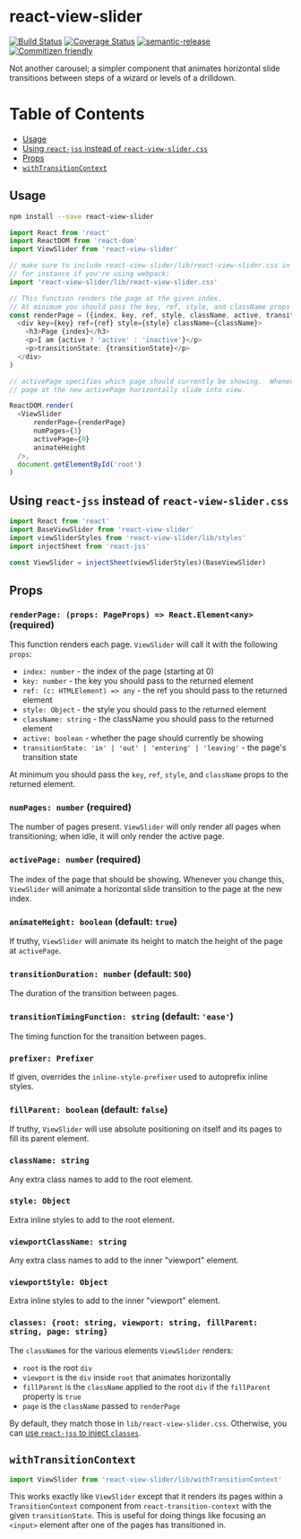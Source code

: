 # react-view-slider

[![Build Status](https://travis-ci.org/jcoreio/react-view-slider.svg?branch=master)](https://travis-ci.org/jcoreio/react-view-slider)
[![Coverage Status](https://coveralls.io/repos/github/jcoreio/react-view-slider/badge.svg?branch=master)](https://coveralls.io/github/jcoreio/react-view-slider?branch=master)
[![semantic-release](https://img.shields.io/badge/%20%20%F0%9F%93%A6%F0%9F%9A%80-semantic--release-e10079.svg)](https://github.com/semantic-release/semantic-release)
[![Commitizen friendly](https://img.shields.io/badge/commitizen-friendly-brightgreen.svg)](http://commitizen.github.io/cz-cli/)

Not another carousel; a simpler component that animates horizontal slide transitions between steps of a wizard or levels
of a drilldown.

# Table of Contents

- [Usage](#usage)
- [Using `react-jss` instead of `react-view-slider.css`](#using-react-jss-instead-of-react-view-slidercss)
- [Props](#props)
- [`withTransitionContext`](#withtransitioncontext)

## Usage

```sh
npm install --save react-view-slider
```

```js
import React from 'react'
import ReactDOM from 'react-dom'
import ViewSlider from 'react-view-slider'

// make sure to include react-view-slider/lib/react-view-slider.css in the page.
// for instance if you're using webpack:
import 'react-view-slider/lib/react-view-slider.css'

// This function renders the page at the given index.
// At minimum you should pass the key, ref, style, and className props to the returned element.
const renderPage = ({index, key, ref, style, className, active, transitionState}) => (
  <div key={key} ref={ref} style={style} className={className}>
    <h3>Page {index}</h3>
    <p>I am {active ? 'active' : 'inactive'}</p>
    <p>transitionState: {transitionState}</p>
  </div>
)

// activePage specifies which page should currently be showing.  Whenever you change it, ViewSlider will make the
// page at the new activePage horizontally slide into view.

ReactDOM.render(
  <ViewSlider
      renderPage={renderPage}
      numPages={3}
      activePage={0}
      animateHeight
  />,
  document.getElementById('root')
)
```

## Using `react-jss` instead of `react-view-slider.css`

```js
import React from 'react'
import BaseViewSlider from 'react-view-slider'
import viewSliderStyles from 'react-view-slider/lib/styles'
import injectSheet from 'react-jss'

const ViewSlider = injectSheet(viewSliderStyles)(BaseViewSlider)
```

## Props

### `renderPage: (props: PageProps) => React.Element<any>` **(required)**

This function renders each page.  `ViewSlider` will call it with the following `props`:
* `index: number` - the index of the page (starting at 0)
* `key: number` - the key you should pass to the returned element
* `ref: (c: HTMLElement) => any` - the ref you should pass to the returned element
* `style: Object` - the style you should pass to the returned element
* `className: string` - the className you should pass to the returned element
* `active: boolean` - whether the page should currently be showing
* `transitionState: 'in' | 'out' | 'entering' | 'leaving'` - the page's transition state

At minimum you should pass the `key`, `ref`, `style`, and `className` props to the returned element.

### `numPages: number` **(required)**

The number of pages present.  `ViewSlider` will only render all pages when transitioning; when idle, it will
only render the active page.

### `activePage: number` **(required)**

The index of the page that should be showing.  Whenever you change this, `ViewSlider` will animate a horizontal slide
transition to the page at the new index.

### `animateHeight: boolean` (default: `true`)

If truthy, `ViewSlider` will animate its height to match the height of the page at `activePage`.

### `transitionDuration: number` (default: `500`)

The duration of the transition between pages.

### `transitionTimingFunction: string` (default: `'ease'`)

The timing function for the transition between pages.

### `prefixer: Prefixer`

If given, overrides the `inline-style-prefixer` used to autoprefix inline styles.

### `fillParent: boolean` (default: `false`)

If truthy, `ViewSlider` will use absolute positioning on itself and its pages to fill its parent element.

### `className: string`

Any extra class names to add to the root element.

### `style: Object`

Extra inline styles to add to the root element.

### `viewportClassName: string`

Any extra class names to add to the inner "viewport" element.

### `viewportStyle: Object`

Extra inline styles to add to the inner "viewport" element.

### `classes: {root: string, viewport: string, fillParent: string, page: string}`

The `className`s for the various elements `ViewSlider` renders:
- `root` is the root `div`
- `viewport` is the `div` inside `root` that animates horizontally
- `fillParent` is the `className` applied to the root `div` if the `fillParent` property is `true`
- `page` is the `className` passed to `renderPage`

By default, they match those in `lib/react-view-slider.css`.
Otherwise, you can [use `react-jss` to inject `classes`](#using-react-jss-instead-of-react-view-slidercss).

## `withTransitionContext`

```js
import ViewSlider from 'react-view-slider/lib/withTransitionContext'
```

This works exactly like `ViewSlider` except that it renders its pages within a `TransitionContext` component from
`react-transition-context` with the given `transitionState`.  This is useful for doing things like focusing an `<input>`
element after one of the pages has transitioned in.

